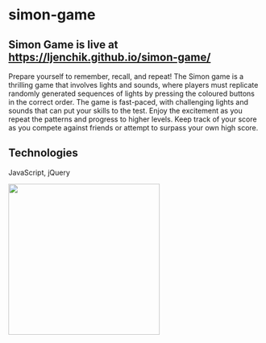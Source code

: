 # simon-game

## Simon Game is live at <a href="https://ljenchik.github.io/simon-game/"> https://ljenchik.github.io/simon-game/ </a>

Prepare yourself to remember, recall, and repeat! 
The Simon game is a thrilling game that involves lights and sounds, 
where players must replicate randomly generated sequences of lights by pressing the coloured buttons in the correct order. 
The game is fast-paced, with challenging lights and sounds that can put your skills to the test. 
Enjoy the excitement as you repeat the patterns and progress to higher levels. 
Keep track of your score as you compete against friends or attempt to surpass your own high score. 


## Technologies 

JavaScript, jQuery

<img src="https://user-images.githubusercontent.com/84686704/234291823-b73076bb-f844-42ed-bbdf-e51f85c8331b.png" width="300px" />
